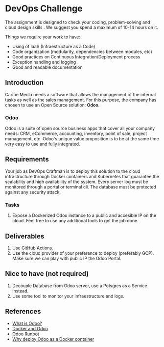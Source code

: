 # DevOps Challenge

The assignment is designed to check your coding, problem-solving and cloud design skills . We suggest you spend a maximum of 10-14 hours on it.

Things we require your work to have:

- Using of IaaS (Infraestructure as a Code)
- Code organization (modularity, dependencies between modules, etc)
- Good practices on Continuous Integration/Deployment process
- Exception handling and logging
- Good and readable documentation

## Introduction

Caribe Media needs a software that allows the management of the internal tasks as well as the sales management. For this purpose, the company has chosen to use an Open Source solution: **Odoo**.

### Odoo

Odoo is a suite of open source business apps that cover all your company needs: CRM, eCommerce, accounting, inventory, point of sale, project management, etc. Odoo's unique value proposition is to be at the same time very easy to use and fully integrated.

## Requirements

Your job as DevOps Craftman is to deploy this solution to the cloud infrastructure through Docker containers and Kubernetes that guarantee the scalability and high availability of the system. Every server log must be monitored through a portal or terminal cli. The database must be protected against any security attack.

### Tasks

1. Expose a Dockerized Odoo instance to a public and accesible IP on the cloud. Feel free to use any additional tools to get the job done.

## Deliverables

1. Use GitHub Actions.
2. Use the cloud provider of your preference to deploy (preferably GCP). Make sure we can play with public IP the Odoo Portal.

## Nice to have (not required)

1. Decouple Database from Odoo server, use a Potsgres as a Service instead.
2. Use some tool to monitor your infraestructure and logs.

## References

- [What is Odoo?](https://www.odoo.com/)
- [Docker and Odoo](https://hub.docker.com/_/odoo)
- [Odoo Runbot](https://runbot.odoo.com/)
- [Why deploy Odoo as a Docker container](https://www.brainvire.com/blog/deploy-odoo-as-a-docker-container/)
